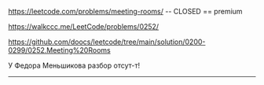 https://leetcode.com/problems/meeting-rooms/ -- CLOSED == premium

https://walkccc.me/LeetCode/problems/0252/

https://github.com/doocs/leetcode/tree/main/solution/0200-0299/0252.Meeting%20Rooms

У Федора Меньшикова разбор отсут-т!

________
